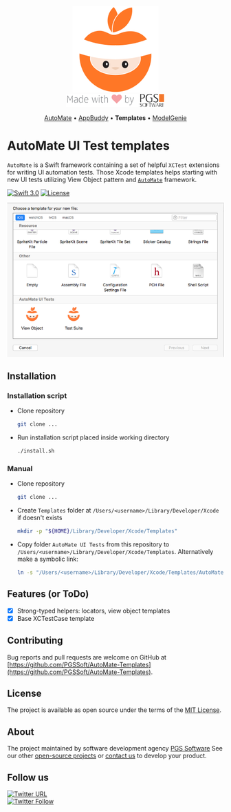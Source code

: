 <div align="center">
    <img src="assets/logo.png" alt="AutoMate, made by PGS Software" />
    <br />
    <img src="assets/made-with-love-by-PGS.png" />
    <p>
      <a href="https://github.com/PGSSoft/AutoMate">AutoMate</a> &bull;
      <a href="https://github.com/PGSSoft/AutoMate-AppBuddy">AppBuddy</a> &bull;
      <b>Templates</b> &bull;
      <a href="https://github.com/PGSSoft/AutoMate-ModelGenie">ModelGenie</a>
    </p>
</div>

# AutoMate UI Test templates

`AutoMate` is a Swift framework containing a set of helpful `XCTest` extensions for writing UI automation tests. Those Xcode templates helps starting with new UI tests utilizing View Object pattern and [`AutoMate`](https://github.com/PGSSoft/AutoMate) framework.

[![Swift 3.0](https://img.shields.io/badge/Swift-3.0-orange.svg?style=flat)](https://swift.org)
[![License](https://img.shields.io/github/license/PGSSoft/AutoMate-Templates.svg)](https://github.com/PGSSoft/AutoMate-Templates/blob/master/LICENSE)

![Templates](assets/templates.png)

## Installation

### Installation script

- Clone repository <repo path>

    ```bash
    git clone ...
    ```

- Run installation script placed inside working directory

    ```bash
    ./install.sh
    ```

### Manual

- Clone repository <repo path>

    ```bash
    git clone ...
    ```

- Create `Templates` folder at `/Users/<username>/Library/Developer/Xcode` if doesn't exists

    ```bash
    mkdir -p "${HOME}/Library/Developer/Xcode/Templates"
    ```

- Copy folder `AutoMate UI Tests` from this repository to `/Users/<username>/Library/Developer/Xcode/Templates`. Alternatively make a symbolic link:

    ```bash
    ln -s "/Users/<username>/Library/Developer/Xcode/Templates/AutoMate UI Tests" "/full/path/to/repository/working/copy/AutoMate UI Tests"
    ```

## Features (or ToDo)

- [x] Strong-typed helpers: locators, view object templates
- [x] Base XCTestCase template

## Contributing

Bug reports and pull requests are welcome on GitHub at [https://github.com/PGSSoft/AutoMate-Templates](https://github.com/PGSSoft/AutoMate-Templates).

## License

The project is available as open source under the terms of the [MIT License](http://opensource.org/licenses/MIT).

## About
The project maintained by software development agency [PGS Software](https://www.pgs-soft.com)
See our other [open-source projects](https://github.com/PGSSoft) or [contact us](https://www.pgs-soft.com/contact-us) to develop your product.

## Follow us

[![Twitter URL](https://img.shields.io/twitter/url/http/shields.io.svg?style=social)](https://twitter.com/intent/tweet?text=https://github.com/PGSSoft/AutoMate-Templates)  
[![Twitter Follow](https://img.shields.io/twitter/follow/pgssoftware.svg?style=social&label=Follow)](https://twitter.com/pgssoftware)
